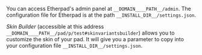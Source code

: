 You can access Etherpad's admin panel at `__DOMAIN____PATH__/admin`. The configuration file for Etherpad is at the path `__INSTALL_DIR__/settings.json`.

*Skin Builder* (accessible at this address `__DOMAIN____PATH__/pad/p/test#skinvariantsbuilder`) allows you to customize the skin of your pad. It will give you a parameter to copy into your configuration file `__INSTALL_DIR__/settings.json`.
